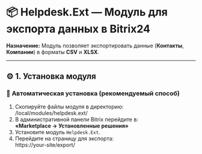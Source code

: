 # 📦 **Helpdesk.Ext — Модуль для экспорта данных в Bitrix24**  

**Назначение:** Модуль позволяет экспортировать данные (**Контакты**, **Компании**) в форматы **CSV** и **XLSX**.

---

## ⚙️ **1. Установка модуля**

### 📌 **Автоматическая установка (рекомендуемый способ)**  
1. Скопируйте файлы модуля в директорию:  
/local/modules/helpdesk.ext/
2. В административной панели Bitrix перейдите в:  
**«Marketplace → Установленные решения»**  
3. Установите модуль `Helpdesk.Ext`.  
4. Перейдите на страницу для экспорта:  
https://your-site/export/
